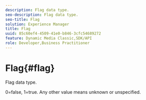 ```yaml
---
description: Flag data type.
seo-description: Flag data type.
seo-title: Flag
solution: Experience Manager
title: Flag
uuid: 85c60ef4-4509-41e0-b846-3cfc54689272
feature: Dynamic Media Classic,SDK/API
role: Developer,Business Practitioner
---
```


# Flag{#flag}

Flag data type.

0=false, 1=true. Any other value means unknown or unspecified. 
